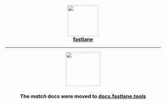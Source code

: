 <h3 align="center">
  <a href="https://docs.fastlane.tools/actions/match">
    <img src="https://raw.githubusercontent.com/fastlane/fastlane/master/fastlane/assets/fastlane.png" width="100" />
    <br />
    fastlane
  </a>
</h3>

------

<p align="center">
  <a href="https://docs.fastlane.tools/actions/match">
    <img src="https://raw.githubusercontent.com/fastlane/fastlane/master/match/assets/match.png" height="110">
  </a>
</p>

<h3 align="center">The <i>match</i> docs were moved to <a href='https://docs.fastlane.tools/actions/match'>docs.fastlane.tools</a></h3>
